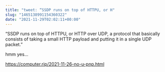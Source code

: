 ```yaml
---
title: "tweet: “SSDP runs on top of HTTPU, or H"
slug: "1465138991154360322"
date: "2021-11-29T02:02:11+00:00"
---
```

“SSDP runs on top of HTTPU, or HTTP over UDP, a protocol that basically consists of taking a small HTTP payload and putting it in a single UDP packet.”

hmm yes...

https://computer.rip/2021-11-26-no-u-pnp.html